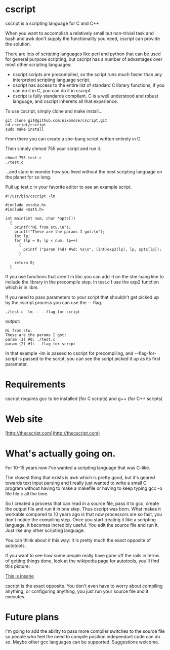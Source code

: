 # cscript

cscript is a scripting language for C and C++

When you want to accomplish a relatively small but non-trivial task and bash and awk don't supply the functionality you need, cscript can provide the solution.

There are lots of scripting languages like perl and python that can be used for general purpose scripting, but cscript has a number of advantages over most other scripting languages:

* cscript scripts are precompiled, so the script runs much faster than any interpreted scripting language script.
* cscript has access to the entire list of standard C library functions, if you can do it in C, you can do it in cscript.
* cscript is fully standards compliant. C is a well understood and robust language, and cscript inhereits all that experience.

To use cscript, simply clone and make install...

    git clone git@github.com:nixomose/cscript.git
    cd cscript/cscript
    sudo make install

From there you can create a she-bang script written entirely in C.

Then simply chmod 755 your script and run it.

    chmod 755 test.c
    ./test.c

...and stare in wonder how you lived without the best scripting language on the planet for so long.

Pull up test.c in your favorite editor to see an example script.

    #!/usr/bin/cscript -lm

    #include <stdio.h>
    #include <math.h>

    int main(int num, char *opts[])
      {
        printf("Hi from stu.\n");
        printf("These are the params I got:\n");
        int lp;
        for (lp = 0; lp < num; lp++)
          {
            printf ("param (%d) #%d: %s\n", (int)exp2(lp), lp, opts[lp]);
          }
        
        return 0;
      }


If you use functions that aren't in libc you can add -l<libname> on the she-bang line to include the library in the precompile step. In test.c I use the exp2 function which is in libm.

If you need to pass parameters to your script that shouldn't get picked up by the cscript process you can use the -- flag.

    ./test.c -lm -- --flag-for-script

output:

    Hi from stu.
    These are the params I got:
    param (1) #0: ./test.c
    param (2) #1: --flag-for-script

In that example -lm is passed to cscript for precompiling, and --flag-for-script is passed to the script, you can see the script picked it up as its first parameter.

# Requirements

cscript requires gcc to be installed (for C scripts) and g++ (for C++ scripts) 

# Web site

[http://thecscript.com](http://thecscript.com)


# What's actually going on.

For 10-15 years now I've wanted a scripting language that was C-like.

The closest thing that exists is awk which is pretty good, but it's geared towards text input parsing and I really just wanted to write a small C program without having to make a makefile or having to keep typing gcc -o file file.c all the time.

So I created a process that can read in a source file, pass it to gcc, create the output file and run it in one step. Thus cscript was born. What makes it workable compared to 10 years ago is that now processors are so fast, you don't notice the compiling step.
Once you start treating it like a scripting language, it becomes incredibly useful. You edit the source file and run it. Just like any other scripting language.

You can think about it this way: It is pretty much the exact opposite of autotools.

If you want to see how some people really have gone off the rails in terms of getting things done, look at the wikipedia page for autotools, you'll find this picture:


[This is insane](https://en.wikipedia.org/wiki/GNU_build_system#/media/File:Autoconf-automake-process.svg)

    

cscript is the exact opposite. You don't even have to worry about compiling anything, or configuring anything, you just run your source file and it executes.

# Future plans

I'm going to add the ability to pass more compiler switches to the source file so people who feel the need to compile position independant code can do so.
Maybe other gcc languages can be supported.
Suggestions welcome.




